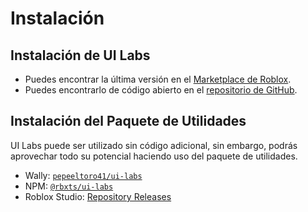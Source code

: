 # Instalación

## Instalación de UI Labs

-   Puedes encontrar la última versión en el [Marketplace de Roblox](https://create.roblox.com/store/asset/14293316215/UI-Labs).
-   Puedes encontrarlo de código abierto en el [repositorio de GitHub](https://github.com/PepeElToro41/ui-labs).

## Instalación del Paquete de Utilidades

UI Labs puede ser utilizado sin código adicional, sin embargo, podrás aprovechar todo su potencial haciendo uso del paquete de utilidades.

-   Wally: [`pepeeltoro41/ui-labs`](https://wally.run/package/pepeeltoro41/ui-labs) 
-   NPM: [`@rbxts/ui-labs`](https://www.npmjs.com/package/@rbxts/ui-labs)
-   Roblox Studio: [Repository Releases](https://github.com/PepeElToro41/ui-labs-utils/releases)

